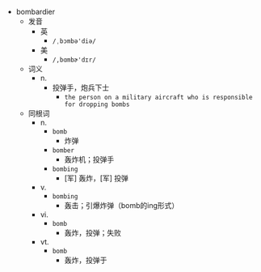 - bombardier
  - 发音
    - 英
      - `/ˌbɔmbə'diə/`
    - 美
      - `/,bɑmbɚ'dɪr/`
  - 词义
    - n.
      - 投弹手，炮兵下士
        - `the person on a military aircraft who is responsible for dropping bombs`
  - 同根词
    - n.
      - `bomb`
        - 炸弹
      - `bomber`
        - 轰炸机；投弹手
      - `bombing`
        - [军] 轰炸，[军] 投弹
    - v.
      - `bombing`
        - 轰击；引爆炸弹（bomb的ing形式）
    - vi.
      - `bomb`
        - 轰炸，投弹；失败
    - vt.
      - `bomb`
        - 轰炸，投弹于
